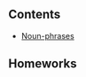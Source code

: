 ## Contents
- [Noun-phrases](https://github.com/S-ROLL/notebook.language/blob/main/BASIC%20IELTS_29/Writing/noun_phrases.md)
## Homeworks
